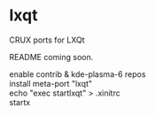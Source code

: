# lxqt
 CRUX ports for LXQt

README coming soon.  

enable contrib & kde-plasma-6 repos  
install meta-port "lxqt"  
echo "exec startlxqt" > .xinitrc  
startx  
